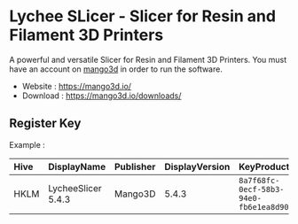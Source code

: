 # Lychee SLicer - Slicer for Resin and Filament 3D Printers

A powerful and versatile Slicer for Resin and Filament 3D Printers.
You must have an account on [mango3d](https://mango3d.io/) in order to run the software.

* Website : https://mango3d.io/
* Download : https://mango3d.io/downloads/

## Register Key

Example :

 | Hive | DisplayName | Publisher | DisplayVersion | KeyProduct | UninstallExe |
 |:---- |:----------- |:--------- |:-------------- |:---------- |:------------ |
 | HKLM | LycheeSlicer 5.4.3 | Mango3D | 5.4.3 | `8a7f68fc-0ecf-58b3-94e0-fb6e1ea8d905` | `"C:\Program Files\LycheeSlicer\Uninstall LycheeSlicer.exe" /allusers` |

